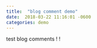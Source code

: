 ```yaml
---
title:  "blog comment demo"
date:  2018-03-22 11:16:01 -0600
categories: demo 
---
```



 test blog comments ! !
